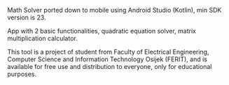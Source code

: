 Math Solver ported down to mobile using Android Studio (Kotlin), min SDK version is 23.

App with 2 basic functionalities, quadratic equation solver, matrix multiplication calculator.

This tool is a project of student from Faculty of Electrical Engineering, Computer Science and Information Technology Osijek (FERIT), and is available for free use and distribution to everyone, only for educational purposes.
